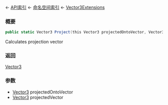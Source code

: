 ← [API索引](Api-Index) ← [命名空间索引](Namespace-Index) ← [Vector3Extensions](VRageMath.Vector3Extensions)

### 概要

```csharp
public static Vector3 Project(this Vector3 projectedOntoVector, Vector3 projectedVector)
```

Calculates projection vector

### 返回

[Vector3](VRageMath.Vector3)

### 参数

* [Vector3](VRageMath.Vector3) projectedOntoVector
* [Vector3](VRageMath.Vector3) projectedVector
